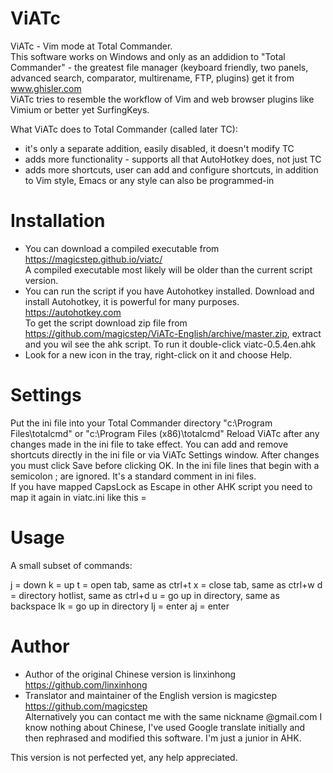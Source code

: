 ViATc
=====
ViATc - Vim mode at Total Commander.  
This software works on Windows and only as an addidion to "Total Commander" - the greatest file manager (keyboard friendly, two panels, advanced search, comparator, multirename, FTP, plugins) get it from www.ghisler.com  
ViATc tries to resemble the workflow of Vim and web browser plugins like Vimium or better yet SurfingKeys.

What ViATc does to Total Commander (called later TC):
- it's only a separate addition, easily disabled, it doesn't modify TC
- adds more functionality - supports all that AutoHotkey does, not just TC
- adds more shortcuts, user can add and configure shortcuts, in addition to Vim style, Emacs or any style can also be programmed-in



Installation
============
- You can download a compiled executable from https://magicstep.github.io/viatc/  
  A compiled executable most likely will be older than the current script version. 
- You can run the script if you have Autohotkey installed. Download and install Autohotkey, it is powerful for many purposes. https://autohotkey.com  
  To get the script download zip file from https://github.com/magicstep/ViATc-English/archive/master.zip, extract and you wil see the ahk script. To run it double-click viatc-0.5.4en.ahk
- Look for a new icon in the tray, right-click on it and choose Help.

Settings
========
Put the ini file into your Total Commander directory "c:\Program Files\totalcmd" or "c:\Program Files (x86)\totalcmd" 
Reload ViATc after any changes made in the ini file to take effect.
You can add and remove shortcuts directly in the ini file or via ViATc Settings window. After changes you must click Save before clicking OK.
In the ini file lines that begin with a semicolon ; are ignored. It's a standard comment in ini files.  
If you have mapped CapsLock as Escape in other AHK script you need to map it again in viatc.ini like this <CapsLock>=<Esc>


Usage
=====
A small subset of commands:

j  = down
k  = up
t  = open tab, same as ctrl+t
x  = close tab, same as ctrl+w
d  = directory hotlist, same as ctrl+d
u  = go up in directory, same as backspace
lk = go up in directory
lj = enter
aj = enter


Author
======
- Author of the original Chinese version is linxinhong https://github.com/linxinhong
- Translator and maintainer of the English version is magicstep https://github.com/magicstep  
  Alternatively you can contact me with the same nickname @gmail.com I know nothing about Chinese, I've used Google translate initially and then rephrased and modified this software. I'm just a junior in AHK.

This version is not perfected yet, any help appreciated.
